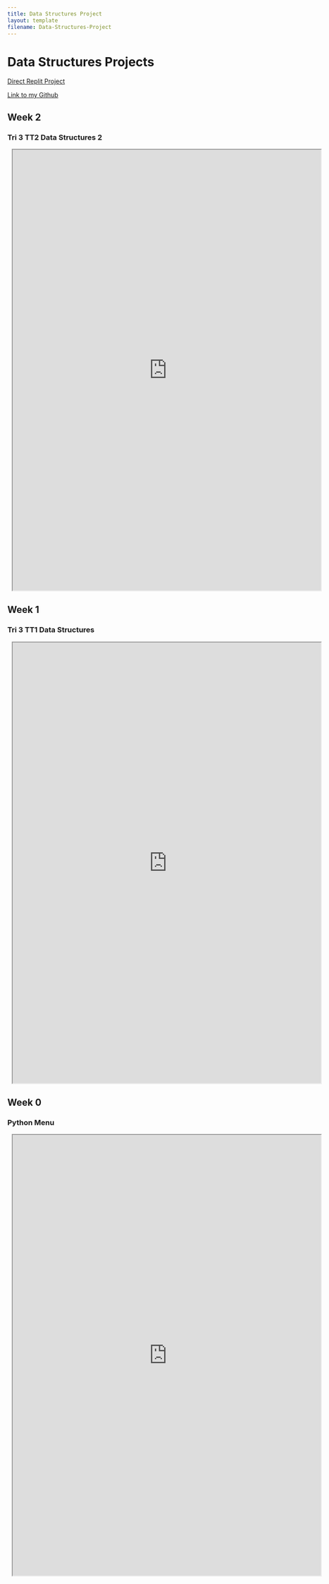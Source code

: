 ```yaml
---
title: Data Structures Project
layout: template
filename: Data-Structures-Project
--- 
```


# Data Structures Projects
[Direct Replit Project](https://replit.com/@Danny4w/csp-tri3#menu.py)

[Link to my Github](https://github.com/Danny4w/csp-tri3/tree/gh-pages)

## Week 2
### Tri 3 TT2 Data Structures 2

<div class="row justify-content-center" style="margin: 2%;">
    <iframe height="1000px" width="700px" src="https://replit.com/@Danny4w/csp-tri3?lite=true#week2/factorial.py"></iframe>
</div>

## Week 1
### Tri 3 TT1 Data Structures

<div class="row justify-content-center" style="margin: 2%;">
    <iframe height="1000px" width="700px" src="https://replit.com/@Danny4w/csp-tri3?lite=true#week1/fibill.py"></iframe>
</div>


## Week 0
### Python Menu

<div class="row justify-content-center" style="margin: 2%;">
    <iframe height="1000px" width="700px" src="https://replit.com/@Danny4w/csp-tri3?lite=true#week0/menu.py"></iframe>
</div>

